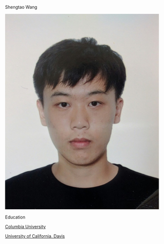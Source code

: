 Shengtao Wang

![photo](sw3393.jpeg)

Education

[Columbia University](https://www.columbia.edu/)

[University of California, Davis](https://www.ucdavis.edu/)
